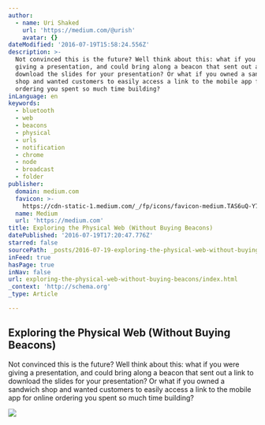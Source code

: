 ```yaml
---
author:
  - name: Uri Shaked
    url: 'https://medium.com/@urish'
    avatar: {}
dateModified: '2016-07-19T15:58:24.556Z'
description: >-
  Not convinced this is the future? Well think about this: what if you were
  giving a presentation, and could bring along a beacon that sent out a link to
  download the slides for your presentation? Or what if you owned a sandwich
  shop and wanted customers to easily access a link to the mobile app for online
  ordering you spent so much time building?
inLanguage: en
keywords:
  - bluetooth
  - web
  - beacons
  - physical
  - urls
  - notification
  - chrome
  - node
  - broadcast
  - folder
publisher:
  domain: medium.com
  favicon: >-
    https://cdn-static-1.medium.com/_/fp/icons/favicon-medium.TAS6uQ-Y7kcKgi0xjcYHXw.ico
  name: Medium
  url: 'https://medium.com'
title: Exploring the Physical Web (Without Buying Beacons)
datePublished: '2016-07-19T17:20:47.776Z'
starred: false
sourcePath: _posts/2016-07-19-exploring-the-physical-web-without-buying-beacons.md
inFeed: true
hasPage: true
inNav: false
url: exploring-the-physical-web-without-buying-beacons/index.html
_context: 'http://schema.org'
_type: Article

---
```

<article style=""><h1>Exploring the Physical Web (Without Buying Beacons)</h1><p>Not convinced this is the future? Well think about this: what if you were giving a presentation, and could bring along a beacon that sent out a link to download the slides for your presentation? Or what if you owned a sandwich shop and wanted customers to easily access a link to the mobile app for online ordering you spent so much time building?</p><img src="https://cdn-images-1.medium.com/max/1200/1*7xJC9sVvvYFo1y89MYfvPQ.jpeg" /></article>